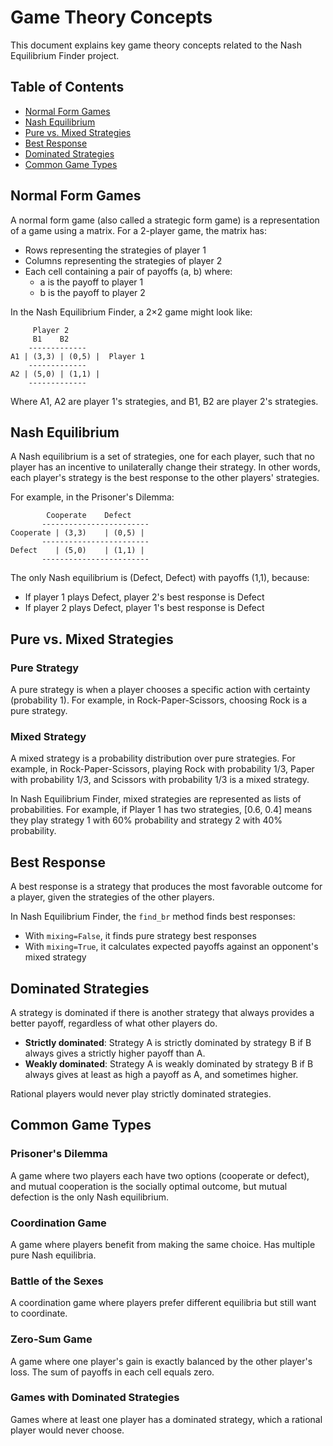 # Game Theory Concepts

This document explains key game theory concepts related to the Nash Equilibrium Finder project.

## Table of Contents

- [Normal Form Games](#normal-form-games)
- [Nash Equilibrium](#nash-equilibrium)
- [Pure vs. Mixed Strategies](#pure-vs-mixed-strategies)
- [Best Response](#best-response)
- [Dominated Strategies](#dominated-strategies)
- [Common Game Types](#common-game-types)

## Normal Form Games

A normal form game (also called a strategic form game) is a representation of a game using a matrix. For a 2-player game, the matrix has:

- Rows representing the strategies of player 1
- Columns representing the strategies of player 2
- Each cell containing a pair of payoffs (a, b) where:
  - a is the payoff to player 1
  - b is the payoff to player 2

In the Nash Equilibrium Finder, a 2×2 game might look like:

```
     Player 2
     B1    B2
    -------------
A1 | (3,3) | (0,5) |  Player 1
    -------------
A2 | (5,0) | (1,1) |
    -------------
```

Where A1, A2 are player 1's strategies, and B1, B2 are player 2's strategies.

## Nash Equilibrium

A Nash equilibrium is a set of strategies, one for each player, such that no player has an incentive to unilaterally change their strategy. In other words, each player's strategy is the best response to the other players' strategies.

For example, in the Prisoner's Dilemma:

```
        Cooperate    Defect
       ------------------------
Cooperate | (3,3)    | (0,5) |
       ------------------------
Defect    | (5,0)    | (1,1) |
       ------------------------
```

The only Nash equilibrium is (Defect, Defect) with payoffs (1,1), because:
- If player 1 plays Defect, player 2's best response is Defect
- If player 2 plays Defect, player 1's best response is Defect

## Pure vs. Mixed Strategies

### Pure Strategy

A pure strategy is when a player chooses a specific action with certainty (probability 1). For example, in Rock-Paper-Scissors, choosing Rock is a pure strategy.

### Mixed Strategy

A mixed strategy is a probability distribution over pure strategies. For example, in Rock-Paper-Scissors, playing Rock with probability 1/3, Paper with probability 1/3, and Scissors with probability 1/3 is a mixed strategy.

In Nash Equilibrium Finder, mixed strategies are represented as lists of probabilities. For example, if Player 1 has two strategies, [0.6, 0.4] means they play strategy 1 with 60% probability and strategy 2 with 40% probability.

## Best Response

A best response is a strategy that produces the most favorable outcome for a player, given the strategies of the other players.

In Nash Equilibrium Finder, the `find_br` method finds best responses:

- With `mixing=False`, it finds pure strategy best responses
- With `mixing=True`, it calculates expected payoffs against an opponent's mixed strategy

## Dominated Strategies

A strategy is dominated if there is another strategy that always provides a better payoff, regardless of what other players do.

- **Strictly dominated**: Strategy A is strictly dominated by strategy B if B always gives a strictly higher payoff than A.
- **Weakly dominated**: Strategy A is weakly dominated by strategy B if B always gives at least as high a payoff as A, and sometimes higher.

Rational players would never play strictly dominated strategies.

## Common Game Types

### Prisoner's Dilemma

A game where two players each have two options (cooperate or defect), and mutual cooperation is the socially optimal outcome, but mutual defection is the only Nash equilibrium.

### Coordination Game

A game where players benefit from making the same choice. Has multiple pure Nash equilibria.

### Battle of the Sexes

A coordination game where players prefer different equilibria but still want to coordinate.

### Zero-Sum Game

A game where one player's gain is exactly balanced by the other player's loss. The sum of payoffs in each cell equals zero.

### Games with Dominated Strategies

Games where at least one player has a dominated strategy, which a rational player would never choose.
